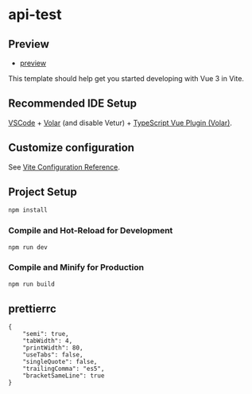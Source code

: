 # api-test

## Preview

-   [preview](https://extraordinary-kitten-e36430.netlify.app/)

This template should help get you started developing with Vue 3 in Vite.

## Recommended IDE Setup

[VSCode](https://code.visualstudio.com/) + [Volar](https://marketplace.visualstudio.com/items?itemName=Vue.volar) (and disable Vetur) + [TypeScript Vue Plugin (Volar)](https://marketplace.visualstudio.com/items?itemName=Vue.vscode-typescript-vue-plugin).

## Customize configuration

See [Vite Configuration Reference](https://vitejs.dev/config/).

## Project Setup

```sh
npm install
```

### Compile and Hot-Reload for Development

```sh
npm run dev
```

### Compile and Minify for Production

```sh
npm run build
```

## prettierrc

```
{
    "semi": true,
    "tabWidth": 4,
    "printWidth": 80,
    "useTabs": false,
    "singleQuote": false,
    "trailingComma": "es5",
    "bracketSameLine": true
}

```
